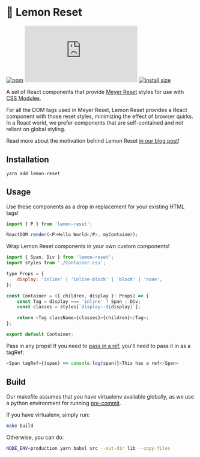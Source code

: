 # 🍋 Lemon Reset

[![npm](https://img.shields.io/npm/v/lemon-reset.svg)](https://yarn.pm/lemon-reset)
[![gzip size](https://badges.herokuapp.com/size/npm/lemon-reset/dist/lemon-reset.js?gzip=true)](https://unpkg.com/lemon-reset/dist/lemon-reset.js)
[![install size](https://packagephobia.now.sh/badge?p=lemon-reset)](https://packagephobia.now.sh/result?p=lemon-reset)

A set of React components that provide [Meyer Reset](https://meyerweb.com/eric/tools/css/reset/) styles for use with [CSS Modules](https://github.com/css-modules/css-modules).

For all the DOM tags used in Meyer Reset, Lemon Reset provides a React component with those reset styles, minimizing the effect of browser quirks.
In a React world, we prefer components that are self-contained and not reliant on global styling.

Read more about the motivation behind Lemon Reset [in our blog post](https://engineeringblog.yelp.com/2018/03/css-in-the-age-of-react.html)!

## Installation

```
yarn add lemon-reset
```

## Usage

Use these components as a drop in replacement for your existing HTML tags!

```javascript
import { P } from 'lemon-reset';

ReactDOM.render(<P>Hello World</P>, myContainer);
```

Wrap Lemon Reset components in your own custom components!

```javascript
import { Span, Div } from 'lemon-reset';
import styles from './Container.css';

type Props = {
    display: 'inline' | 'inline-block' | 'block' | 'none',
};

const Container = ({ children, display }: Props) => {
    const Tag = display === 'inline' ? Span : Div;
    const classes = styles[`display--${display}`];

    return <Tag className={classes}>{children}</Tag>;
};

export default Container;
```

Pass in any props! If you need to [pass in a ref](https://reactjs.org/docs/refs-and-the-dom.html#adding-a-ref-to-a-dom-element), you'll need to pass it in as a tagRef:

```javascript
<Span tagRef={(span) => console.log(span)}>This has a ref</Span>
```

## Build

Our makefile assumes that you have virtualenv available globally, as we use a python environment for running [pre-commit](https://pre-commit.com/).

If you have virtualenv, simply run:

```bash
make build
```

Otherwise, you can do:

```bash
NODE_ENV=production yarn babel src --out-dir lib --copy-files
```
